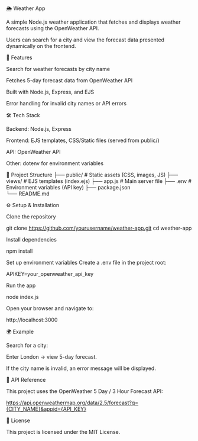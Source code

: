 🌦️ Weather App

A simple Node.js weather application that fetches and displays weather forecasts using the OpenWeather API.

Users can search for a city and view the forecast data presented dynamically on the frontend.

🚀 Features

Search for weather forecasts by city name

Fetches 5-day forecast data from OpenWeather API

Built with Node.js, Express, and EJS

Error handling for invalid city names or API errors

🛠️ Tech Stack

Backend: Node.js, Express

Frontend: EJS templates, CSS/Static files (served from public/)

API: OpenWeather API

Other: dotenv for environment variables

📂 Project Structure
├── public/          # Static assets (CSS, images, JS)
├── views/           # EJS templates (index.ejs)
├── app.js           # Main server file
├── .env             # Environment variables (API key)
├── package.json     
└── README.md

⚙️ Setup & Installation

Clone the repository

git clone https://github.com/yourusername/weather-app.git
cd weather-app


Install dependencies

npm install


Set up environment variables
Create a .env file in the project root:

APIKEY=your_openweather_api_key

Run the app

node index.js


Open your browser and navigate to:

http://localhost:3000

🌍 Example

Search for a city:

Enter London → view 5-day forecast.

If the city name is invalid, an error message will be displayed.

🔑 API Reference

This project uses the OpenWeather 5 Day / 3 Hour Forecast API:

https://api.openweathermap.org/data/2.5/forecast?q={CITY_NAME}&appid={API_KEY}

📜 License

This project is licensed under the MIT License.
